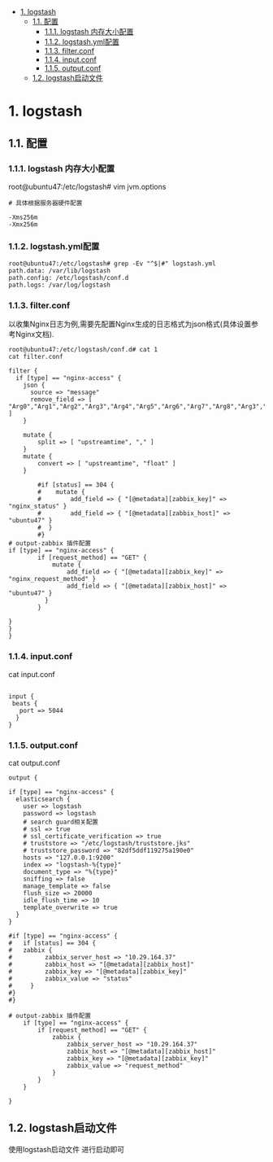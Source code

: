 <!-- TOC -->

- [1. logstash](#1-logstash)
    - [1.1. 配置](#11-配置)
        - [1.1.1. logstash 内存大小配置](#111-logstash-内存大小配置)
        - [1.1.2. logstash.yml配置](#112-logstashyml配置)
        - [1.1.3. filter.conf](#113-filterconf)
        - [1.1.4. input.conf](#114-inputconf)
        - [1.1.5. output.conf](#115-outputconf)
    - [1.2. logstash启动文件](#12-logstash启动文件)

<!-- /TOC -->

# 1. logstash

## 1.1. 配置

### 1.1.1. logstash 内存大小配置

root@ubuntu47:/etc/logstash# vim jvm.options

```shell
# 具体根据服务器硬件配置

-Xms256m
-Xmx256m
```

### 1.1.2. logstash.yml配置

```shell
root@ubuntu47:/etc/logstash# grep -Ev "^$|#" logstash.yml
path.data: /var/lib/logstash
path.config: /etc/logstash/conf.d
path.logs: /var/log/logstash
```

### 1.1.3. filter.conf

以收集Nginx日志为例,需要先配置Nginx生成的日志格式为json格式(具体设置参考Nginx文档).

```shell
root@ubuntu47:/etc/logstash/conf.d# cat 1
cat filter.conf

filter {
  if [type] == "nginx-access" {
    json {
      source => "message"
      remove_field => [ "Arg0","Arg1","Arg2","Arg3","Arg4","Arg5","Arg6","Arg7","Arg8","Arg3","Arg9","Arg10" ]
    }

    mutate {
        split => [ "upstreamtime", "," ]
    }
    mutate {
        convert => [ "upstreamtime", "float" ]
    }

        #if [status] == 304 {
        #    mutate {
        #        add_field => { "[@metadata][zabbix_key]" => "nginx_status" }
        #        add_field => { "[@metadata][zabbix_host]" => "ubuntu47" }
        #  }
        #}
# output-zabbix 插件配置
if [type] == "nginx-access" {
        if [request_method] == "GET" {
            mutate {
                add_field => { "[@metadata][zabbix_key]" => "nginx_request_method" }
                add_field => { "[@metadata][zabbix_host]" => "ubuntu47" }
          }
        }

}
}
}
```

### 1.1.4. input.conf

cat input.conf

```shell

input {
 beats {
   port => 5044
  }
}
```

### 1.1.5. output.conf

cat output.conf

```shell
output {

if [type] == "nginx-access" {
  elasticsearch {
    user => logstash
    password => logstash
    # search guard相关配置
    # ssl => true
    # ssl_certificate_verification => true
    # truststore => "/etc/logstash/truststore.jks"
    # truststore_password => "82df5ddf119275a190e0"
    hosts => "127.0.0.1:9200"
    index => "logstash-%{type}"
    document_type => "%{type}"
    sniffing => false
    manage_template => false
    flush_size => 20000
    idle_flush_time => 10
    template_overwrite => true
  }
}

#if [type] == "nginx-access" {
#   if [status] == 304 {
#   zabbix {
#         zabbix_server_host => "10.29.164.37"
#         zabbix_host => "[@metadata][zabbix_host]"
#         zabbix_key => "[@metadata][zabbix_key]"
#         zabbix_value => "status"
#     }
#}
#}

# output-zabbix 插件配置
    if [type] == "nginx-access" {
        if [request_method] == "GET" {
            zabbix {
                zabbix_server_host => "10.29.164.37"
                zabbix_host => "[@metadata][zabbix_host]"
                zabbix_key => "[@metadata][zabbix_key]"
                zabbix_value => "request_method"
            }
        }
    }

}
```

## 1.2. logstash启动文件

使用logstash启动文件  进行启动即可